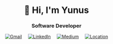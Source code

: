 <div align="center">

  <h1>👋 Hi, I'm Yunus</h1>
  <h3>Software Developer</h3>
  
  <p align="center">
    <a href="mailto:info.yunus.akin@gmail.com"><img src="https://img.icons8.com/color/48/000000/gmail.png" alt="Gmail"/></a>
    &nbsp; &nbsp;
    <a href="https://linkedin.com/in/yunusakinn" target="_blank"><img src="https://img.icons8.com/color/48/000000/linkedin.png" alt="LinkedIn"/></a>
    &nbsp; &nbsp;
    <a href="https://medium.com/@yunusakinn" target="_blank"><img src="https://img.icons8.com/ios-filled/48/000000/medium-logo.png" alt="Medium"/></a>
    &nbsp; &nbsp;
    <a href="https://www.google.com/maps/place/Istanbul" target="_blank"><img src="https://img.icons8.com/color/48/000000/marker--v1.png" alt="Location"/></a>
  </p>

</div>
